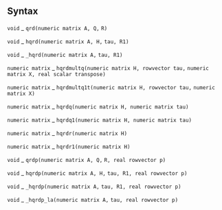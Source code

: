 ## Syntax

`void`<span class="nowrap"> _ `qrd(numeric matrix A, Q,`
`R)`

`void` <span class="nowrap"> _ `hqrd(numeric matrix A, H,`
`tau, R1)`

`void`<span class="nowrap"> _ `_hqrd(numeric matrix A,`
`tau, R1)`

`numeric matrix`<span class="nowrap"> _
`hqrdmultq(numeric matrix H, rowvector tau,`
`numeric matrix X, real scalar transpose)`

`numeric matrix`<span class="nowrap"> _
`hqrdmultq1t(numeric matrix H, rowvector tau,`
`numeric matrix X)`

`numeric matrix`<span class="nowrap"> _
`hqrdq(numeric matrix H, numeric matrix tau)`

`numeric matrix`<span class="nowrap"> _
`hqrdq1(numeric matrix H, numeric matrix tau)`

`numeric matrix`<span class="nowrap"> _
`hqrdr(numeric matrix H)`

`numeric matrix`<span class="nowrap"> _
`hqrdr1(numeric matrix H)`

`void`<span class="nowrap"> _ `qrdp(numeric matrix A, Q,`
`R, real rowvector p)`

`void`<span class="nowrap"> _ `hqrdp(numeric matrix A, H,`
`tau, R1, real rowvector p)`

`void`<span class="nowrap"> _ `_hqrdp(numeric matrix A,`
`tau, R1, real rowvector p)`

`void`<span class="nowrap"> _ `_hqrdp_la(numeric matrix A,`
`tau, real rowvector p)`
